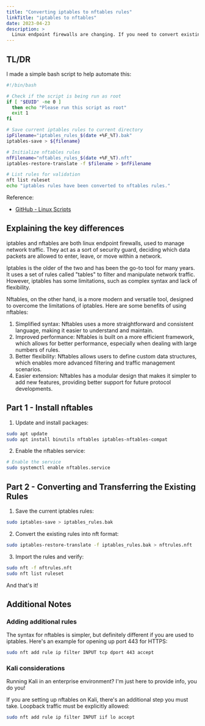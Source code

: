 ```yaml
---
title: "Converting iptables to nftables rules"
linkTitle: "iptables to nftables"
date: 2023-04-23
description: >
  Linux endpoint firewalls are changing. If you need to convert existing iptables rules into nftables, this post if for you!
---
```


## TL/DR

I made a simple bash script to help automate this:
```bash
#!/bin/bash

# Check if the script is being run as root
if [ "$EUID" -ne 0 ]
  then echo "Please run this script as root"
  exit 1
fi

# Save current iptables rules to current directory
ipFilename="iptables_rules_$(date +%F_%T).bak"
iptables-save > ${filename}

# Initialize nftables rules
nfFilename="nftables_rules_$(date +%F_%T).nft"
iptables-restore-translate -f $filename > $nfFilename

# List rules for validation
nft list ruleset
echo "iptables rules have been converted to nftables rules."
```

Reference:
- [GitHub - Linux Scripts](https://github.com/Oofles/linux-scripts)

## Explaining the key differences

iptables and nftables are both linux endpoint firewalls, used to manage network traffic. They act as a sort of security guard, deciding which data packets are allowed to enter, leave, or move within a network.

Iptables is the older of the two and has been the go-to tool for many years. It uses a set of rules called "tables" to filter and manipulate network traffic. However, iptables has some limitations, such as complex syntax and lack of flexibility.

Nftables, on the other hand, is a more modern and versatile tool, designed to overcome the limitations of iptables. Here are some benefits of using nftables:

1. Simplified syntax: Nftables uses a more straightforward and consistent language, making it easier to understand and maintain.
2. Improved performance: Nftables is built on a more efficient framework, which allows for better performance, especially when dealing with large numbers of rules.
3. Better flexibility: Nftables allows users to define custom data structures, which enables more advanced filtering and traffic management scenarios.
4. Easier extension: Nftables has a modular design that makes it simpler to add new features, providing better support for future protocol developments.

## Part 1 - Install nftables

1. Update and install packages:
```bash
sudo apt update  
sudo apt install binutils nftables iptables-nftables-compat
```

2. Enable the nftables service:
```bash 
# Enable the service
sudo systemctl enable nftables.service
```

## Part 2 - Converting and Transferring the Existing Rules

1. Save the current iptables rules:
```bash
sudo iptables-save > iptables_rules.bak
```

2. Convert the existing rules into nft format:
```bash
sudo iptables-restore-translate -f iptables_rules.bak > nftrules.nft
```

3. Import the rules and verify:
```bash
sudo nft -f nftrules.nft
sudo nft list ruleset
```

And that's it! 

## Additional Notes

### Adding additional rules

The syntax for nftables is simpler, but definitely different if you are used to iptables. Here's an example for opening up port 443 for HTTPS:
```bash
sudo nft add rule ip filter INPUT tcp dport 443 accept
```

### Kali considerations

Running Kali in an enterprise environment? I'm just here to provide info, you do you!

If you are setting up nftables on Kali, there's an additional step you must take. Loopback traffic must be explicitly allowed:
```bash
sudo nft add rule ip filter INPUT iif lo accept
```
